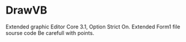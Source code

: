 # DrawVB
Extended graphic Editor
Core 3.1, Option Strict On.
Extended Form1 file sourse code
Be carefull with points.
